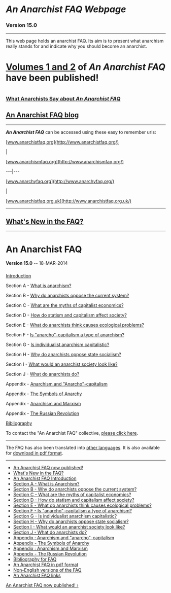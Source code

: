 # _An Anarchist FAQ Webpage_

### Version 15.0

* * *

This web page holds an anarchist FAQ. Its aim is to present what anarchism
really stands for and indicate why you should become an anarchist.

# [Volumes 1 and 2](book.html) of _**An Anarchist FAQ**_ have been published!

#

### [What Anarchists Say about _An Anarchist FAQ_](quotes.html)

## [An Anarchist FAQ blog](../../../../../../blogs/afaq)

* * *

**_An Anarchist FAQ_** can be accessed using these easy to remember urls: 

[www.anarchistfaq.org](http://www.anarchistfaq.org/)

|

[www.anarchismfaq.org](http://www.anarchismfaq.org/)  
  
---|---  
  
[www.anarchyfaq.org](http://www.anarchyfaq.org/)

|

[www.anarchistfaq.org.uk](http://www.anarchistfaq.org.uk/)  
  
* * *

## [What's New in the FAQ?](new.html)

* * *

#

# An Anarchist FAQ

**Version 15.0** \-- 18-MAR-2014

###

[Introduction](intro.html)

Section A - [What is anarchism?](secAcon.html)

Section B - [Why do anarchists oppose the current system?](secBcon.html)

Section C - [What are the myths of capitalist economics?](secCcon.html)

Section D - [How do statism and capitalism affect society?](secDcon.html)

Section E - [What do anarchists think causes ecological
problems?](secEcon.html)

Section F - [Is "anarcho"-capitalism a type of anarchism?](secFcon.html)

Section G - [Is individualist anarchism capitalistic?](secGcon.html)

Section H - [Why do anarchists oppose state socialism?](secHcon.html)

Section I - [What would an anarchist society look like?](secIcon.html)

Section J - [What do anarchists do?](secJcon.html)

Appendix - [Anarchism and "Anarcho"-capitalism](append1.html)

Appendix - [The Symbols of Anarchy](append2.html)

Appendix - [Anarchism and Marxism](append3.html)

Appendix - [The Russian Revolution](append4.html)

[Bibliography](biblio.html)

To contact the "An Anarchist FAQ" collective, [please click
here](contact.html).

* * *

The FAQ has also been translated into [other languages](translations.html). It
is also available for [download in pdf format](pdf.html).

* * *

  * [An Anarchist FAQ now published!](/afaq/book.html)
  * [What's New in the FAQ?](/afaq/new.html)
  * [An Anarchist FAQ Introduction](/afaq/intro.html)
  * [Section A - What is Anarchism?](/afaq/secAcon.html)
  * [Section B - Why do anarchists oppose the current system?](/afaq/secBcon.html)
  * [Section C - What are the myths of capitalist economics?](/afaq/secCcon.html)
  * [Section D - How do statism and capitalism affect society?](/afaq/secDcon.html)
  * [Section E - What do anarchists think causes ecological problems?](/afaq/secEcon.html)
  * [Section F - Is "anarcho"-capitalism a type of anarchism?](/afaq/secFcon.html)
  * [Section G - Is individualist anarchism capitalistic?](/afaq/secGcon.html)
  * [Section H - Why do anarchists oppose state socialism?](/afaq/secHcon.html)
  * [Section I - What would an anarchist society look like?](/afaq/secIcon.html)
  * [Section J - What do anarchists do?](/afaq/secJcon.html)
  * [Appendix : Anarchism and "anarcho"-capitalism](/afaq/append1.html)
  * [Appendix - The Symbols of Anarchy](/afaq/append2.html)
  * [Appendix : Anarchism and Marxism](/afaq/append3.html)
  * [Appendix - The Russian Revolution](/afaq/append4.html)
  * [Bibliography for FAQ](/afaq/biblio.html)
  * [An Anarchist FAQ in pdf format](/afaq/pdf.html)
  * [Non-English versions of the FAQ](/afaq/translations.html)
  * [An Anarchist FAQ links](/afaq/links.html)

[An Anarchist FAQ now published! ›](/afaq/book.html "Go to next page" )

